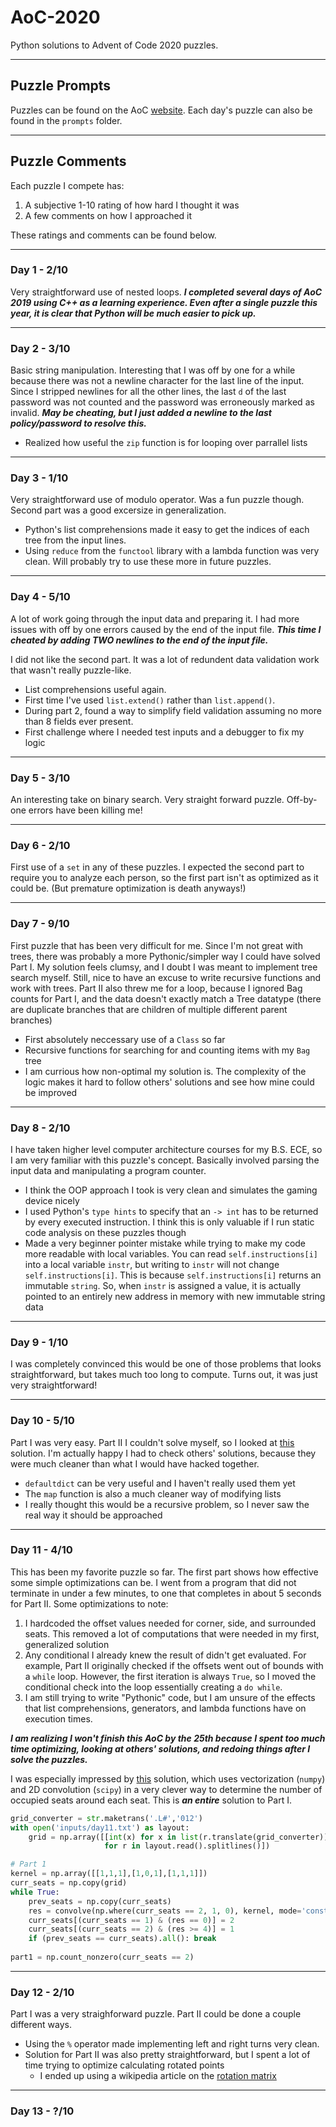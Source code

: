 # AoC-2020
Python solutions to Advent of Code 2020 puzzles.

---

## Puzzle Prompts
Puzzles can be found on the AoC [website](https://adventofcode.com/2020). Each day's puzzle can also be found in the `prompts` folder.

---

## Puzzle Comments 
Each puzzle I compete has:
1) A subjective 1-10 rating of how hard I thought it was
2) A few comments on how I approached it

These ratings and comments can be found below.

---

### Day 1 - 2/10
Very straightforward use of nested loops. ***I completed several days of AoC 2019 using C++ as a learning experience. Even after a single puzzle this year, it is clear that Python will be much easier to pick up.***

---

### Day 2 - 3/10
Basic string manipulation. Interesting that I was off by one for a while because there was not a newline character for the last line of the input. Since I stripped newlines for all the other lines, the last `d` of the last password was not counted and the password was erroneously marked as invalid. ***May be cheating, but I just added a newline to the last policy/password to resolve this.***
* Realized how useful the `zip` function is for looping over parrallel lists

---

### Day 3 - 1/10
Very straightforward use of modulo operator. Was a fun puzzle though. Second part was a good excersize in generalization.
* Python's list comprehensions made it easy to get the indices of each tree from the input lines.
* Using `reduce` from the `functool` library with a lambda function was very clean. Will probably try to use these more in future puzzles.

---

### Day 4 - 5/10
A lot of work going through the input data and preparing it. I had more issues with off by one errors caused by the end of the input file. ***This time I cheated by adding TWO newlines to the end of the input file.***

I did not like the second part. It was a lot of redundent data validation work that wasn't really puzzle-like.
* List comprehensions useful again.
* First time I've used `list.extend()` rather than `list.append()`.
* During part 2, found a way to simplify field validation assuming no more than 8 fields ever present.
* First challenge where I needed test inputs and a debugger to fix my logic

---

### Day 5 - 3/10
An interesting take on binary search. Very straight forward puzzle. Off-by-one errors have been killing me!

---

### Day 6 - 2/10
First use of a `set` in any of these puzzles. I expected the second part to require you to analyze each person, so the first part isn't as optimized as it could be. (But premature optimization is death anyways!)

---

### Day 7 - 9/10
First puzzle that has been very difficult for me. Since I'm not great with trees, there was probably a more Pythonic/simpler way I could have solved Part I. My solution feels clumsy, and I doubt I was meant to implement tree search myself. Still, nice to have an excuse to write recursive functions and work with trees. Part II also threw me for a loop, because I ignored Bag counts for Part I, and the data doesn't exactly match a Tree datatype (there are duplicate branches that are children of multiple different parent branches)
* First absolutely neccessary use of a `Class` so far
* Recursive functions for searching for and counting items with my `Bag` tree
* I am currious how non-optimal my solution is. The complexity of the logic makes it hard to follow others' solutions and see how mine could be improved

---

### Day 8 - 2/10
I have taken higher level computer architecture courses for my B.S. ECE, so I am very familiar with this puzzle's concept. Basically involved parsing the input data and manipulating a program counter.
* I think the OOP approach I took is very clean and simulates the gaming device nicely
* I used Python's `type hints` to specify that an `-> int` has to be returned by every executed instruction. I think this is only valuable if I run static code analysis on these puzzles though
* Made a very beginner pointer mistake while trying to make my code more readable with local variables. You can read `self.instructions[i]` into a local variable `instr`, but writing to `instr` will not change `self.instructions[i]`. This is because `self.instructions[i]` returns an immutable `string`. So, when `instr` is assigned a value, it is actually pointed to an entirely new address in memory with new immutable string data

---

### Day 9 - 1/10
I was completely convinced this would be one of those problems that looks straightforward, but takes much too long to compute. Turns out, it was just very straightforward!

---

### Day 10 - 5/10
Part I was very easy. Part II I couldn't solve myself, so I looked at [this](https://github.com/viliampucik/adventofcode/tree/master/2020) solution. I'm actually happy I had to check others' solutions, because they were much cleaner than what I would have hacked together.
* `defaultdict` can be very useful and I haven't really used them yet
* The `map` function is also a much cleaner way of modifying lists
* I really thought this would be a recursive problem, so I never saw the real way it should be approached

---

### Day 11 - 4/10
This has been my favorite puzzle so far. The first part shows how effective some simple optimizations can be. I went from a program that did not terminate in under a few minutes, to one that completes in about 5 seconds for Part II. Some optimizations to note:
1. I hardcoded the offset values needed for corner, side, and surrounded seats. This removed a lot of computations that were needed in my first, generalized solution
2. Any conditional I already knew the result of didn't get evaluated. For example, Part II originally checked if the offsets went out of bounds with a `while` loop. However, the first iteration is always `True`, so I moved the conditional check into the loop essentially creating a `do while`.
3. I am still trying to write "Pythonic" code, but I am unsure of the effects that list comprehensions, generators, and lambda functions have on execution times.

***I am realizing I won't finish this AoC by the 25th because I spent too much time optimizing, looking at others' solutions, and redoing things after I solve the puzzles.***

I was especially impressed by [this](https://github.com/metinsuloglu/AdventofCode20/blob/main/day11.py) solution, which uses vectorization (`numpy`) and 2D convolution (`scipy`) in a very clever way to determine the number of occupied seats around each seat. This is ***an entire*** solution to Part I.

```python
grid_converter = str.maketrans('.L#','012')
with open('inputs/day11.txt') as layout:
    grid = np.array([[int(x) for x in list(r.translate(grid_converter))]
                     for r in layout.read().splitlines()])

# Part 1
kernel = np.array([[1,1,1],[1,0,1],[1,1,1]])
curr_seats = np.copy(grid)
while True:
    prev_seats = np.copy(curr_seats)
    res = convolve(np.where(curr_seats == 2, 1, 0), kernel, mode='constant')
    curr_seats[(curr_seats == 1) & (res == 0)] = 2
    curr_seats[(curr_seats == 2) & (res >= 4)] = 1
    if (prev_seats == curr_seats).all(): break
                
part1 = np.count_nonzero(curr_seats == 2)
```
---

### Day 12 - 2/10
Part I was a very straighforward puzzle. Part II could be done a couple different ways.
* Using the `%` operator made implementing left and right turns very clean.
* Solution for Part II was also pretty straightforward, but I spent a lot of time trying to optimize calculating rotated points
    * I ended up using a wikipedia article on the [rotation matrix](https://en.wikipedia.org/wiki/Rotation_matrix)

---

### Day 13 - ?/10

